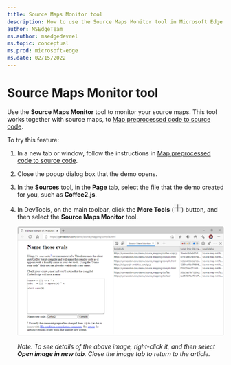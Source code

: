 ```yaml
---
title: Source Maps Monitor tool
description: How to use the Source Maps Monitor tool in Microsoft Edge DevTools.
author: MSEdgeTeam
ms.author: msedgedevrel
ms.topic: conceptual
ms.prod: microsoft-edge
ms.date: 02/15/2022
---
```

# Source Maps Monitor tool

Use the **Source Maps Monitor** tool to monitor your source maps.  This tool works together with source maps, to [Map preprocessed code to source code](../javascript/source-maps.md).

To try this feature:

1. In a new tab or window, follow the instructions in [Map preprocessed code to source code](../javascript/source-maps.md).

1. Close the popup dialog box that the demo opens.

1. In the **Sources** tool, in the **Page** tab, select the file that the demo created for you, such as **Coffee2.js**.

1. In DevTools, on the main toolbar, click the **More Tools** (![More Tools icon.](../media/more-tools-icon-light-theme.png)) button, and then select the **Source Maps Monitor** tool.

   ![The Source Maps Monitor tool.](../media/source-maps-monitor-tool.png)

   _Note: To see details of the above image, right-click it, and then select **Open image in new tab**.  Close the image tab to return to the article._
